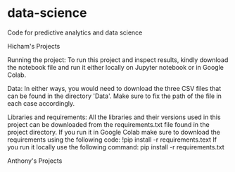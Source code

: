 # data-science
Code for predictive analytics and data science

Hicham's Projects

Running the project:
To run this project and inspect results, kindly download the notebook file and run it either locally on Jupyter notebook or in Google Colab.

Data:
In either ways, you would need to download the three CSV files that can be found in the directory 'Data'.
Make sure to fix the path of the file in each case accordingly.

Libraries and requirements:
All the libraries and their versions used in this project can be downloaded from the requirements.txt file found in the project directory.
If you run it in Google Colab make sure to download the requirements using the following code: !pip install -r requirements.text
If you run it locally use the following command: pip install -r requirements.txt


Anthony's Projects
